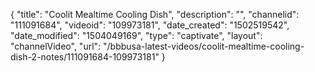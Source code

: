 {
    "title": "Coolit Mealtime Cooling Dish",
    "description": "",
    "channelid": "111091684",
    "videoid": "109973181",
    "date_created": "1502519542",
    "date_modified": "1504049169",
    "type": "captivate",
    "layout": "channelVideo",
    "url": "\/bbbusa-latest-videos\/coolit-mealtime-cooling-dish-2-notes\/111091684-109973181"
}
